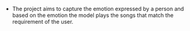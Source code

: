 - The project aims to capture the emotion expressed by a person and based on the emotion the model plays the songs that match the requirement of the user.
